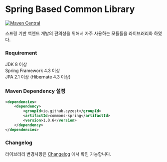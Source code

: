 # Spring Based Common Library

[![Maven Central](https://maven-badges.herokuapp.com/maven-central/io.github.cyzest/commons-spring/badge.svg)](https://mvnrepository.com/artifact/io.github.cyzest/commons-spring)

스프링 기반 백엔드 개발의 편의성을 위해서 자주 사용하는 모듈들을 라이브러리화 하였다.

### Requirement
JDK 8 이상  
Spring Framework 4.3 이상  
JPA 2.1 이상 (Hibernate 4.3 이상)

### Maven Dependency 설정
~~~ xml
<dependencies>
    <dependency>
        <groupId>io.github.cyzest</groupId>
        <artifactId>commons-spring</artifactId>
        <version>1.0.6</version>
    </dependency>
</dependencies>
~~~

### Changelog
라이브러리 변경사항은 [Changelog](https://github.com/cyzest/commons-spring/blob/master/CHANGELOG.md) 에서 확인 가능합니다.